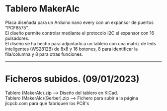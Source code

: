 # Tablero MakerAlc
Placa diseñada para un Arduino nano every con un expansor de puertos "PCF8575".<br>
El diseño permite controlar mediante el protocolo I2C el expansor con 16 pulsadores.<br>
El diseño se ha hecho para adjuntarlo a un tablero con una matriz de leds inteligentes
(WS2812B) de 8x8 y 16 botones, 8 para identificar la fila/columna y 8 para otras funciones.<br>

------------------------------------------------------------------------------------------
Ficheros subidos. (09/01/2023)
==============================
Tablero (MakerAlc).zip --> Diseño del tablero en KiCad.<br>
Tablero (MakerAlc)(Gerber).zip --> Fichero para subir a la página jlcpcb.com para que fabriquen los PCB's
